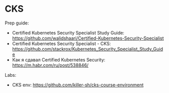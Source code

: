 CKS
===

Prep guide:
- Certified Kubernetes Security Specialist Study Guide: https://github.com/walidshaari/Certified-Kubernetes-Security-Specialist
- Certified Kubernetes Security Specialist - CKS: https://github.com/stackrox/Kubernetes_Security_Specialist_Study_Guide
- Как я сдавал Certified Kubernetes Security: https://m.habr.com/ru/post/538846/

Labs:
- CKS env: https://github.com/killer-sh/cks-course-environment
